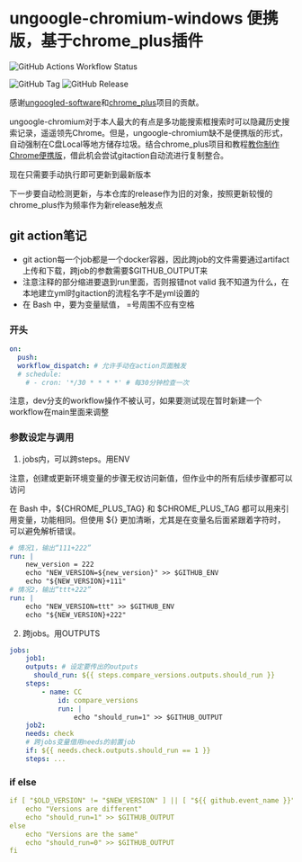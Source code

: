 # ungoogle-chromium-windows 便携版，基于chrome_plus插件
![GitHub Actions Workflow Status](https://img.shields.io/github/actions/workflow/status/Silverwolf-x/ungoogled-chromium-plus/main.yml?event=schedule&label=UTC%2012%3A00%20schedule%20build)

![GitHub Tag](https://img.shields.io/github/v/tag/Silverwolf-x/ungoogled-chromium-plus?logo=yaml&label=CI%20version)
![GitHub Release](https://img.shields.io/github/v/release/Silverwolf-x/ungoogled-chromium-plus?logo=github)



感谢[ungoogled-software](https://github.com/ungoogled-software/ungoogled-chromium-windows)和[chrome_plus](https://github.com/Bush2021/chrome_plus)项目的贡献。

ungoogle-chromium对于本人最大的有点是多功能搜索框搜索时可以隐藏历史搜索记录，遥遥领先Chrome。但是，ungoogle-chromium缺不是便携版的形式，自动强制在C盘Local等地方储存垃圾。结合chrome_plus项目和教程[教你制作Chrome便携版](https://www.bilibili.com/video/BV1gw4m1v7Sg/)，借此机会尝试gitaction自动流进行复制整合。

现在只需要手动执行即可更新到最新版本

下一步要自动检测更新，与本仓库的release作为旧的对象，按照更新较慢的chrome_plus作为频率作为新release触发点


## git action笔记

- git action每一个job都是一个docker容器，因此跨job的文件需要通过artifact上传和下载，跨job的参数需要$GITHUB_OUTPUT来
- 注意注释的部分缩进要退到run里面，否则报错not valid
我不知道为什么，在本地建立yml时gitaction的流程名字不是yml设置的
- 在 Bash 中，要为变量赋值， =号周围不应有空格
### 开头
```yaml
on:
  push:
  workflow_dispatch: # 允许手动在action页面触发
  # schedule:
    # - cron: '*/30 * * * *' # 每30分钟检查一次
```
注意，dev分支的workflow操作不被认可，如果要测试现在暂时新建一个workflow在main里面来调整

### 参数设定与调用
1. jobs内，可以跨steps。用ENV

注意，创建或更新环境变量的步骤无权访问新值，但作业中的所有后续步骤都可以访问

在 Bash 中，${CHROME_PLUS_TAG} 和 $CHROME_PLUS_TAG 都可以用来引用变量，功能相同。但使用 ${} 更加清晰，尤其是在变量名后面紧跟着字符时，可以避免解析错误。

```yaml
# 情况1，输出“111+222”
run: |
    new_version = 222
    echo "NEW_VERSION=${new_version}" >> $GITHUB_ENV
    echo "${NEW_VERSION}+111" 
# 情况2，输出“ttt+222”
run: |
    echo "NEW_VERSION=ttt" >> $GITHUB_ENV
    echo "${NEW_VERSION}+222" 
```
2. 跨jobs。用OUTPUTS
```yaml
jobs:
    job1:
    outputs: # 设定要传出的outputs
      should_run: ${{ steps.compare_versions.outputs.should_run }}
    steps:
        - name: CC
            id: compare_versions
            run: |
                echo "should_run=1" >> $GITHUB_OUTPUT
    job2:
    needs: check
    # 跨jobs变量借用needs的前置job
    if: ${{ needs.check.outputs.should_run == 1 }}
    steps: ...
```

### if else
```yaml
if [ "$OLD_VERSION" != "$NEW_VERSION" ] || [ "${{ github.event_name }}" == 'workflow_dispatch' ]; then
    echo "Versions are different"
    echo "should_run=1" >> $GITHUB_OUTPUT
else
    echo "Versions are the same"
    echo "should_run=0" >> $GITHUB_OUTPUT
fi
```

